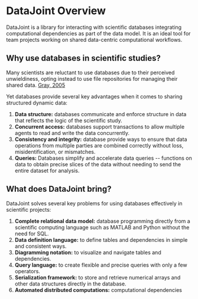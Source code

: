 # DataJoint Overview

DataJoint is a library for interacting with scientific databases integrating computational dependencies as part of the data model. It is an ideal tool for team projects working on shared data-centric computational workflows.

## Why use databases in scientific studies?

Many scientists are reluctant to use databases due to their perceived unwieldiness, opting instead to use file repositories for managing their shared data. [Gray, 2005](https://arxiv.org/abs/cs/0502008)

Yet databases provide several key advantages when it comes to sharing structured dynamic data:
 
1. **Data structure:** databases communicate and enforce structure in data that reflects the logic of the scientific study.
2. **Concurrent access:** databases support transactions to allow multiple agents to read and write the data concurrently.
3. **Consistency and integrity:** database provide ways to ensure that data operations from multiple parties are combined correctly without loss, misidentification, or mismatches.
4. **Queries:** Databases simplify and accelerate data queries -- functions on data to obtain precise slices of the data without needing to send the entire dataset for analysis. 

## What does DataJoint bring?
DataJoint solves several key problems for using databases effectively in scientific projects:

1. **Complete relational data model:** database programming directly from a scientific computing language such as MATLAB and Python without the need for SQL. 
2. **Data definition language:** to define tables and dependencies in simple and consistent ways.
3. **Diagramming notation:** to visualize and navigate tables and dependencies.
4. **Query language:** to create flexible and precise queries with only a few operators.
5. **Serialization framework:** to store and retrieve numerical arrays and other data structures directly in the database.
6. **Automated distributed computations:** computational dependencies 




